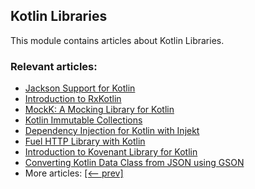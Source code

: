 ## Kotlin Libraries

This module contains articles about Kotlin Libraries.

### Relevant articles:

- [Jackson Support for Kotlin](https://www.baeldung.com/jackson-kotlin)
- [Introduction to RxKotlin](https://www.baeldung.com/rxkotlin)
- [MockK: A Mocking Library for Kotlin](https://www.baeldung.com/kotlin-mockk)
- [Kotlin Immutable Collections](https://www.baeldung.com/kotlin-immutable-collections)
- [Dependency Injection for Kotlin with Injekt](https://www.baeldung.com/kotlin-dependency-injection-with-injekt)
- [Fuel HTTP Library with Kotlin](https://www.baeldung.com/kotlin-fuel)
- [Introduction to Kovenant Library for Kotlin](https://www.baeldung.com/kotlin-kovenant)
- [Converting Kotlin Data Class from JSON using GSON](https://www.baeldung.com/kotlin-json-convert-data-class)
- More articles: [[<-- prev]](/kotlin-libraries)

